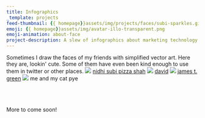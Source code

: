 ```yaml
---
title: Infographics
_template: projects
feed-thumbnail: {{ homepage}}assets/img/projects/faces/subi-sparkles.gif
emoji: {{ homepage}}assets/img/avatar-illo-transparent.png
emoji-animation: about-face
project-description: A slew of infographics about marketing technology software and statistics.
---
```


Sometimes I draw the faces of my friends with simplified vector art. Here they are, lookin' cute. Some of them have even been kind enough to use them in twitter or other places.
<img src="{{ homepage}}assets/img/projects/faces/subi.png">
<a href="http://contextandcontent.org/">nidhi subi pizza shah</a>
<img src="{{ homepage}}assets/img/projects/faces/david.png">
<a href="http://david-laskey.com/">david</a>
<img src="{{ homepage}}assets/img/projects/faces/james.png">
<a href="http://jamestgreen.com/">james t. green</a>
<img src="{{ homepage}}assets/img/projects/faces/me.png">
me and my cat pye<br/><br/><br/><br/>

More to come soon!